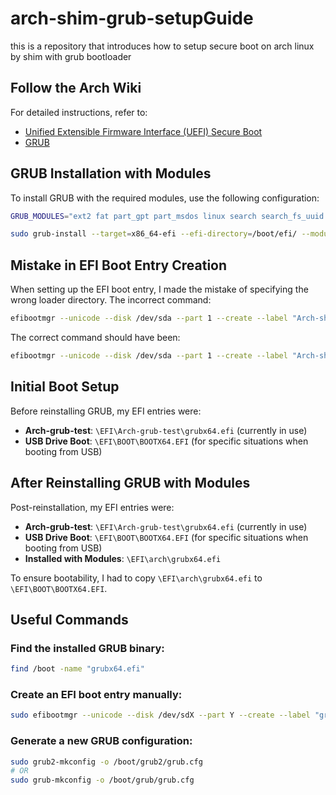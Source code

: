 # arch-shim-grub-setupGuide
this is a repository that introduces how to setup secure boot on arch linux by shim with grub bootloader

## Follow the Arch Wiki
For detailed instructions, refer to:
- [Unified Extensible Firmware Interface (UEFI) Secure Boot](https://wiki.archlinux.org/title/Unified_Extensible_Firmware_Interface/Secure_Boot)
- [GRUB](https://wiki.archlinux.org/title/GRUB)

## GRUB Installation with Modules
To install GRUB with the required modules, use the following configuration:

```bash
GRUB_MODULES="ext2 fat part_gpt part_msdos linux search search_fs_uuid search_fs_file search_label normal efinet all_video boot btrfs cat chain configfile echo efifwsetup efinet ext2 fat font gettext gfxmenu gfxterm gfxterm_background gzio halt help hfsplus iso9660 jpeg keystatus loadenv loopback linux ls lsefi lsefimmap lsefisystab lssal memdisk minicmd normal ntfs part_apple part_msdos part_gpt password_pbkdf2 png probe reboot regexp search search_fs_uuid search_fs_file search_label serial sleep smbios squash4 test tpm true video xfs zfs zfscrypt zfsinfo cpuid play cryptodisk gcry_arcfour gcry_blowfish gcry_camellia gcry_cast5 gcry_crc gcry_des gcry_dsa gcry_idea gcry_md4 gcry_md5 gcry_rfc2268 gcry_rijndael gcry_rmd160 gcry_rsa gcry_seed gcry_serpent gcry_sha1 gcry_sha256 gcry_sha512 gcry_tiger gcry_twofish gcry_whirlpool luks lvm mdraid09 mdraid1x raid5rec raid6rec http tftp"

sudo grub-install --target=x86_64-efi --efi-directory=/boot/efi/ --modules="$GRUB_MODULES" --sbat /usr/share/grub/sbat.csv
```

## Mistake in EFI Boot Entry Creation
When setting up the EFI boot entry, I made the mistake of specifying the wrong loader directory. The incorrect command:
```bash
efibootmgr --unicode --disk /dev/sda --part 1 --create --label "Arch-shim" --loader /boot/efi/EFI/BOOT/BOOTX64.EFI
```
The correct command should have been:
```bash
efibootmgr --unicode --disk /dev/sda --part 1 --create --label "Arch-shim" --loader /EFI/BOOT/BOOTX64.EFI
```

## Initial Boot Setup
Before reinstalling GRUB, my EFI entries were:
- **Arch-grub-test**: `\EFI\Arch-grub-test\grubx64.efi` (currently in use)
- **USB Drive Boot**: `\EFI\BOOT\BOOTX64.EFI` (for specific situations when booting from USB)

## After Reinstalling GRUB with Modules
Post-reinstallation, my EFI entries were:
- **Arch-grub-test**: `\EFI\Arch-grub-test\grubx64.efi` (currently in use)
- **USB Drive Boot**: `\EFI\BOOT\BOOTX64.EFI` (for specific situations when booting from USB)
- **Installed with Modules**: `\EFI\arch\grubx64.efi`

To ensure bootability, I had to copy `\EFI\arch\grubx64.efi` to `\EFI\BOOT\BOOTX64.EFI`.

## Useful Commands
### Find the installed GRUB binary:
```bash
find /boot -name "grubx64.efi"
```
### Create an EFI boot entry manually:
```bash
sudo efibootmgr --unicode --disk /dev/sdX --part Y --create --label "grubName" --loader /EFI/BOOT/BOOTX64.EFI
```
### Generate a new GRUB configuration:
```bash
sudo grub2-mkconfig -o /boot/grub2/grub.cfg
# OR
sudo grub-mkconfig -o /boot/grub/grub.cfg
```

